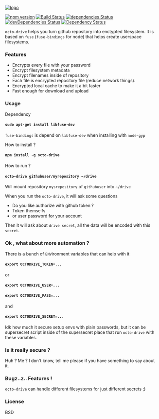 
[![logo](https://raw.githubusercontent.com/linuxenko/linuxenko.github.io/master/media/octo-drive/octo-drive.png)](https://raw.githubusercontent.com/linuxenko/linuxenko.github.io/master/media/octo-drive/octo-drive.png)


[![npm version](https://img.shields.io/npm/v/octo-drive.svg)](https://www.npmjs.com/package/octo-drive) [![Build Status](https://travis-ci.org/linuxenko/octo-drive.svg?branch=master)](https://travis-ci.org/linuxenko/octo-drive) [![dependencies Status](https://david-dm.org/linuxenko/octo-drive/status.svg)](https://david-dm.org/linuxenko/octo-drive) [![devDependencies Status](https://david-dm.org/linuxenko/octo-drive/dev-status.svg)](https://david-dm.org/linuxenko/octo-drive?type=dev) [![Dependency Status](https://dependencyci.com/github/linuxenko/octo-drive/badge)](https://dependencyci.com/github/linuxenko/octo-drive)

`octo-drive` helps you turn github repository into enctypted filesystem. It is 
based on `fuse` (`fuse-bindings` for node) that helps create userspace filesystems.

### Features
  * Encrypts every file with your password
  * Encrypt filesystem metadata
  * Encrypt filenames inside of repository
  * Each file is encrypted repository file (reduce network things).
  * Encrypted local cache to make it a bit faster
  * Fast enough for download and upload

### Usage

Dependency

#### `sudo apt-get install libfuse-dev`

`fuse-bindings` is depend on `libfuse-dev` when installing with `node-gyp`

How to install ?

#### `npm install -g octo-drive`

How to run ?

#### `octo-drive githubuser/myrepository ~/drive`

Will mount repository `mysrepository` of `githubuser` into `~/drive`

When you run the `octo-drive`, it will ask some questions

  * Do you like authorize with github token ?
  * Token themselfs
  * or user password for your account

Then it will ask about `drive secret`, all the data will be encoded
with this `secret`.

### Ok , what about more automation ?

There is a bunch of `ENV`ironment variables that can help with it

#### `export OCTODRIVE_TOKEN=...`
or
#### `export OCTODRIVE_USER=...`
#### `export OCTODRIVE_PASS=...`
and
#### `export OCTODRIVE_SECRET=...`

Idk how much it secure setup envs with plain passwords, but it can 
be supersecret script inside of the supersecret place that run `octo-drive`
with these variables.

### Is it really secure ?

Huh ? Me ? I don't know, tell me please if you have something to say about it.

### Bugz..z.. Features !

`octo-drive` can handle different filesystems for just different secrets ;)

### License

BSD
